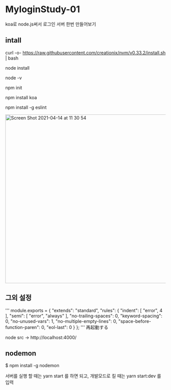 # MyloginStudy-01
koa로 node.js써서 로그인 서버 한번 만들어보기 


## intall

curl -o- https://raw.githubusercontent.com/creationix/nvm/v0.33.2/install.sh | bash

node install 

node -v 

npm init

npm install koa

npm install -g eslint

<img width="531" alt="Screen Shot 2021-04-14 at 11 30 54" src="https://user-images.githubusercontent.com/31498653/114645690-ea418000-9d14-11eb-992b-e068e6727efd.png">

## 그외 설정
'''
module.exports = {
    "extends": "standard",
    "rules": {
        "indent": [
            "error",
            4
        ],
        "semi": [
            "error",
            "always"
        ],
        "no-trailing-spaces": 0,
        "keyword-spacing": 0,
        "no-unused-vars": 1,
        "no-multiple-empty-lines": 0,
        "space-before-function-paren": 0,
        "eol-last": 0
    }
};
'''
再起動する

node src -> http://localhost:4000/

## nodemon

$ npm install -g nodemon

서버를 실행 할 때는 yarn start 를 하면 되고, 개발모드로 킬 때는 yarn start:dev 를 입력
